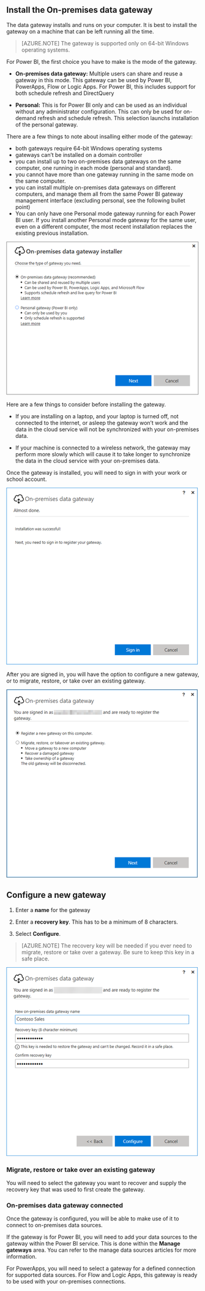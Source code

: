 ## Install the On-premises data gateway

The data gateway installs and runs on your computer. It is best to install the gateway on a machine that can be left running all the time.

> [AZURE.NOTE] The gateway is supported only on 64-bit Windows operating systems.

For Power BI, the first choice you have to make is the mode of the gateway.

-	**On-premises data gateway:** Multiple users can share and reuse a gateway in this mode. This gateway can be used by Power BI, PowerApps, Flow or Logic Apps. For Power BI, this includes support for both schedule refresh and DirectQuery

-	**Personal:** This is for Power BI only and can be used as an individual without any administrator configuration. This can only be used for on-demand refresh and schedule refresh. This selection launchs installation of the personal gateway.

There are a few things to note about insalling either mode of the gateway:

-   both gateways require 64-bit Windows operating systems
-   gateways can’t be installed on a domain controller
-   you can install up to two on-premises data gateways on the same computer, one running in each mode (personal and standard). 
-   you cannot have more than one gateway running in the same mode on the same computer.
-   you can install multiple on-premises data gateways on different computers, and manage them all from the same Power BI gateway management interface (excluding personal, see the following bullet point)
-	You can only have one Personal mode gateway running for each Power BI user. If you install another Personal mode gateway for the same user, even on a different computer, the most recent installation replaces the existing previous installation.

![on-prem-data-gateway-install-powerbi](./media/gateway-onprem-install-include/on-prem-data-gateway-install-powerbi.png)

Here are a few things to consider before installing the gateway.

-	If you are installing on a laptop, and your laptop is turned off, not connected to the internet, or asleep the gateway won’t work and the data in the cloud service will not be synchronized with your on-premises data.

-	If your machine is connected to a wireless network, the gateway may perform more slowly which will cause it to take longer to synchronize the data in the cloud service with your on-premises data.

Once the gateway is installed, you will need to sign in with your work or school account.

![on-prem-data-gateway-install-signin](./media/gateway-onprem-install-include/on-prem-data-gateway-install-signin.png)

After you are signed in, you will have the option to configure a new gateway, or to migrate, restore, or take over an existing gateway.

![on-prem-data-gateway-install-register-recovery](./media/gateway-onprem-install-include/on-prem-data-gateway-install-register-recovery.png)

## Configure a new gateway

1.	Enter a **name** for the gateway

2.	Enter a **recovery key**. This has to be a minimum of 8 characters.

3.	Select **Configure**.

> [AZURE.NOTE] The recovery key will be needed if you ever need to migrate, restore or take over a gateway. Be sure to keep this key in a safe place.

![on-prem-data-gateway-install-recovery](./media/gateway-onprem-install-include/on-prem-data-gateway-install-recovery.png)

### Migrate, restore or take over an existing gateway

You will need to select the gateway you want to recover and supply the recovery key that was used to first create the gateway.

### On-premises data gateway connected

Once the gateway is configured, you will be able to make use of it to connect to on-premises data sources.

If the gateway is for Power BI, you will need to add your data sources to the gateway within the Power BI service. This is done within the **Manage gateways** area. You can refer to the manage data sources articles for more information.

For PowerApps, you will need to select a gateway for a defined connection for supported data sources. For Flow and Logic Apps, this gateway is ready to be used with your on-premises connections.
